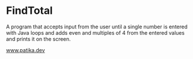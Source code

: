 # FindTotal

A program that accepts input from the user until a single number is entered with Java loops and adds even and multiples of 4 from the entered values and prints it on the screen.

www.patika.dev 
